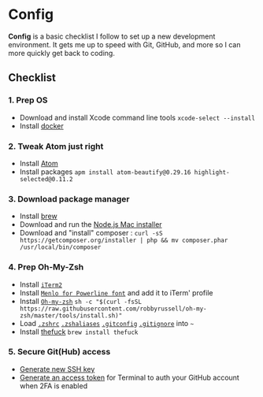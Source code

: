 # Config

**Config** is a basic checklist I follow to set up a new development environment. It gets me up to speed with Git, GitHub, and more so I can more quickly get back to coding.

## Checklist

### 1. Prep OS

- Download and install Xcode command line tools `xcode-select --install`
- Install [docker](https://www.docker.com/products/docker)

### 2. Tweak Atom just right

- Install [Atom](https://atom.io/)
- Install packages `apm install atom-beautify@0.29.16 highlight-selected@0.11.2`

### 3. Download package manager

- Install [brew](http://brew.sh/)
- Download and run the [Node.js Mac installer](https://nodejs.org/en/)
- Download and "install" composer : `curl -sS https://getcomposer.org/installer | php && mv composer.phar /usr/local/bin/composer`

### 4. Prep Oh-My-Zsh
- Install [`iTerm2`](http://iterm2.com/downloads.html)
- Install [`Menlo for Powerline font`](https://github.com/abertsch/Menlo-for-Powerline/raw/master/Menlo%20for%20Powerline.ttf) and add it to iTerm' profile
- Install [`Oh-my-zsh`](https://github.com/robbyrussell/oh-my-zsh) `sh -c "$(curl -fsSL https://raw.githubusercontent.com/robbyrussell/oh-my-zsh/master/tools/install.sh)"`
- Load [`.zshrc`](https://raw.githubusercontent.com/AntoineReneleau/config/master/.zshrc) [`.zshaliases`](https://raw.githubusercontent.com/AntoineReneleau/config/master/.zshaliases) [`.gitconfig`](https://raw.githubusercontent.com/AntoineReneleau/config/master/.gitconfig) [`.gitignore`](https://raw.githubusercontent.com/AntoineReneleau/config/master/.gitignore) into `~`
- Install [thefuck](https://github.com/nvbn/thefuck) `brew install thefuck`

### 5. Secure Git(Hub) access

- [Generate new SSH key](https://help.github.com/articles/generating-ssh-keys/)
- [Generate an access token](https://help.github.com/articles/creating-an-access-token-for-command-line-use/) for Terminal to auth your GitHub account when 2FA is enabled
